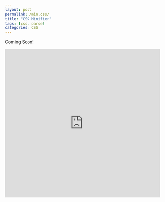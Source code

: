 ```yaml
---
layout: post
permalink: /min.css/
title: "CSS Minifier"
tags: [css, parse]
categories: CSS
---
```


Coming Soon!

<iframe loading="lazy" src="https://webtools.my.id/embed/css-min6.html" title="TITLE" height="485" width="100%" frameborder="0" scrolling="no"></iframe>
